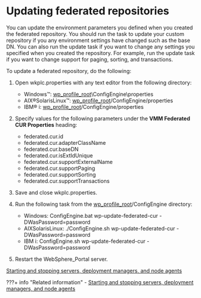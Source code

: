 # Updating federated repositories

You can update the environment parameters you defined when you created the federated repository. You should run the task to update your custom repository if you any environment settings have changed such as the base DN. You can also run the update task if you want to change any settings you specified when you created the repository. For example, run the update task if you want to change support for paging, sorting, and transactions.

To update a federated repository, do the following:

1.  Open wkplc.properties with any text editor from the following directory:


    -   Windows™: [wp\_profile\_root](../../../manage/wpsdirstr#wp_profile_root)\\ConfigEngine\\properties
    -   AIX®SolarisLinux™: [wp\_profile\_root](../../../manage/wpsdirstr#wp_profile_root)/ConfigEngine/properties
    -   IBM® i: [wp\_profile\_root](../../../manage/wpsdirstr#wp_profile_root)/ConfigEngine/properties

2.  Specify values for the following parameters under the **VMM Federated CUR Properties** heading:

    -   federated.cur.id
    -   federated.cur.adapterClassName
    -   federated.cur.baseDN
    -   federated.cur.isExtIdUnique
    -   federated.cur.supportExternalName
    -   federated.cur.supportPaging
    -   federated.cur.supportSorting
    -   federated.cur.supportTransactions
    
3.  Save and close wkplc.properties.


4.  Run the following task from the [wp\_profile\_root](../../../manage/wpsdirstr#wp_profile_root)/ConfigEngine directory:


    -   Windows: ConfigEngine.bat wp-update-federated-cur -DWasPassword=password
    -   AIXSolarisLinux: ./ConfigEngine.sh wp-update-federated-cur -DWasPassword=password
    -   IBM i: ConfigEngine.sh wp-update-federated-cur -DWasPassword=password

5.  Restart the WebSphere\_Portal server.




[Starting and stopping servers, deployment managers, and node agents](../../../manage/stopstart)

???+ info "Related information"
    - [Starting and stopping servers, deployment managers, and node agents](../../../../../stopstart.md)


